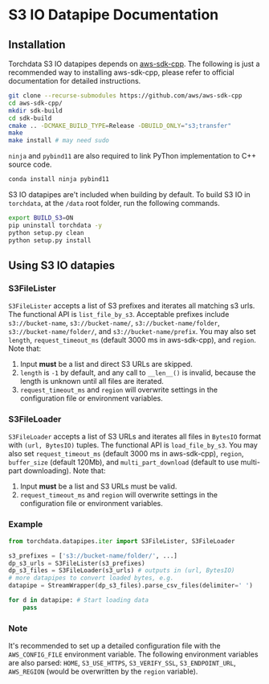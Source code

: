 # S3 IO Datapipe Documentation

## Installation

Torchdata S3 IO datapipes depends on [aws-sdk-cpp](https://github.com/aws/aws-sdk-cpp). The following is just a recommended way to installing aws-sdk-cpp, please refer to official documentation for detailed instructions.

```bash
git clone --recurse-submodules https://github.com/aws/aws-sdk-cpp
cd aws-sdk-cpp/
mkdir sdk-build
cd sdk-build
cmake .. -DCMAKE_BUILD_TYPE=Release -DBUILD_ONLY="s3;transfer"
make
make install # may need sudo
```

`ninja` and `pybind11` are also required to link PyThon implementation to C++ source code.

```bash
conda install ninja pybind11
```

S3 IO datapipes are't included when building by default. To build S3 IO in `torchdata`, at the `/data` root folder, run the following commands.

```bash
export BUILD_S3=ON
pip uninstall torchdata -y
python setup.py clean
python setup.py install
```

## Using S3 IO datapies

### S3FileLister

`S3FileLister` accepts a list of S3 prefixes and iterates all matching s3 urls. The functional API is `list_file_by_s3`. Acceptable prefixes include `s3://bucket-name`, `s3://bucket-name/`, `s3://bucket-name/folder`, `s3://bucket-name/folder/`, and `s3://bucket-name/prefix`. You may also set `length`, `request_timeout_ms` (default 3000 ms in aws-sdk-cpp), and `region`. Note that:

1. Input __must__ be a list and direct S3 URLs are skipped.
2. `length` is `-1` by default, and any call to `__len__()` is invalid, because the length is unknown until all files are iterated.
3. `request_timeout_ms` and `region` will overwrite settings in the configuration file or environment variables.

### S3FileLoader

`S3FileLoader` accepts a list of S3 URLs and iterates all files in `BytesIO` format with `(url, BytesIO)` tuples. The functional API is `load_file_by_s3`. You may also set `request_timeout_ms` (default 3000 ms in aws-sdk-cpp), `region`, `buffer_size` (default 120Mb), and `multi_part_download` (default to use multi-part downloading). Note that:

1. Input __must__ be a list and S3 URLs must be valid.
2. `request_timeout_ms` and `region` will overwrite settings in the configuration file or environment variables.

### Example

```py
from torchdata.datapipes.iter import S3FileLister, S3FileLoader

s3_prefixes = ['s3://bucket-name/folder/', ...]
dp_s3_urls = S3FileLister(s3_prefixes)
dp_s3_files = S3FileLoader(s3_urls) # outputs in (url, BytesIO)
# more datapipes to convert loaded bytes, e.g.
datapipe = StreamWrapper(dp_s3_files).parse_csv_files(delimiter=' ')

for d in datapipe: # Start loading data
    pass
```

### Note

It's recommended to set up a detailed configuration file with the `AWS_CONFIG_FILE` environment variable. The following environment variables are also parsed: `HOME`, `S3_USE_HTTPS`, `S3_VERIFY_SSL`, `S3_ENDPOINT_URL`, `AWS_REGION` (would be overwritten by the `region` variable).
